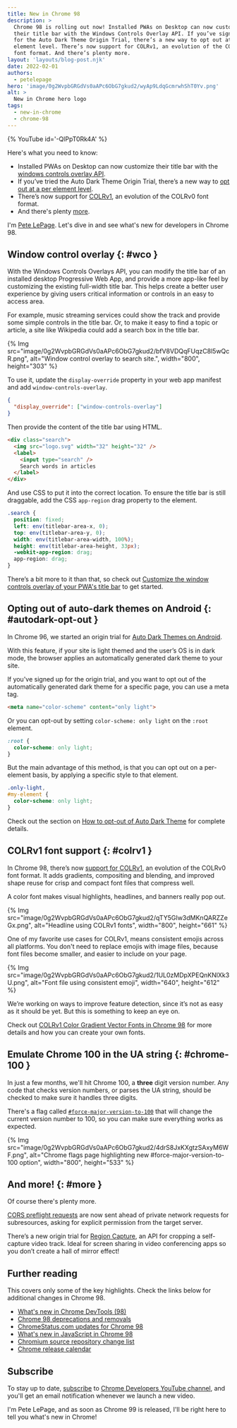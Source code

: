```yaml
---
title: New in Chrome 98
description: >
  Chrome 98 is rolling out now! Installed PWAs on Desktop can now customize
  their title bar with the Windows Controls Overlay API. If you’ve signed up
  for the Auto Dark Theme Origin Trial, there’s a new way to opt out at a per
  element level. There’s now support for COLRv1, an evolution of the COLRv0
  font format. And there’s plenty more.
layout: 'layouts/blog-post.njk'
date: 2022-02-01
authors:
  - petelepage
hero: 'image/0g2WvpbGRGdVs0aAPc6ObG7gkud2/wyAp9LdqGcmrwhShT0Yv.png'
alt: >
  New in Chrome hero logo
tags:
  - new-in-chrome
  - chrome-98
---
```


{% YouTube id='-QlPpT0Rk4A' %}

Here's what you need to know:

* Installed PWAs on Desktop can now customize their title bar with the
  [windows controls overlay API](#wco).
* If you’ve tried the Auto Dark Theme Origin Trial, there’s a new way to
  [opt out at a per element level](#autodark-opt-out).
* There’s now support for [COLRv1](#colrv1), an evolution of the COLRv0 font
  format.
* And there's plenty [more](#more).

I'm [Pete LePage](https://petelepage.com). Let's dive in and
see what's new for developers in Chrome 98.

## Window control overlay {: #wco }

With the Windows Controls Overlays API, you can modify the title bar of an
installed desktop Progressive Web App, and provide a more app-like feel by
customizing the existing full-width title bar. This helps create a better
user experience by giving users critical information or controls in an
easy to access area.

For example, music streaming services could show the track and provide some
simple controls in the title bar. Or, to make it easy to find a topic or
article, a site like Wikipedia could add a search box in the title bar.

{% Img src="image/0g2WvpbGRGdVs0aAPc6ObG7gkud2/bfV8VDQqFUqzC8l5wQcR.png", alt="Window control overlay to search site.", width="800", height="303" %}

To use it, update the `display-override` property in your web app manifest
and add `window-controls-overlay`.

```json
{
  "display_override": ["window-controls-overlay"]
}
```

Then provide the content of the title bar using HTML.

```html
<div class="search">
  <img src="logo.svg" width="32" height="32" />
  <label>
    <input type="search" />
    Search words in articles
  </label>
</div>
```

And use CSS to put it into the correct location. To ensure the title bar is
still draggable, add the CSS `app-region` drag property to the element.

```css
.search {
  position: fixed;
  left: env(titlebar-area-x, 0);
  top: env(titlebar-area-y, 0);
  width: env(titlebar-area-width, 100%);
  height: env(titlebar-area-height, 33px);
  -webkit-app-region: drag;
  app-region: drag;
}
```

There’s a bit more to it than that, so check out
[Customize the window controls overlay of your PWA's title bar][wd-wco] to get
started.

## Opting out of auto-dark themes on Android {: #autodark-opt-out }

In Chrome 96, we started an origin trial for
[Auto Dark Themes on Android][dcc-autodark].

With this feature, if your site is light themed and the user’s OS is in dark
mode, the browser applies an automatically generated dark theme to your site.

If you've signed up for the origin trial, and you want to opt out of the
automatically generated dark theme for a specific page, you can use a meta tag.

```html
<meta name="color-scheme" content="only light">
```

Or you can opt-out by setting `color-scheme: only light` on the `:root`
element.

```css
:root {
  color-scheme: only light;
}
```

But the main advantage of this method, is that you can opt out on a
per-element basis, by applying a specific style to that element.

```css
.only-light,
#my-element {
  color-scheme: only light;
}
```

Check out the section on [How to opt-out of Auto Dark Theme][dcc-autodark-optout]
for complete details.

## COLRv1 font support {: #colrv1 }

In Chrome 98, there’s now [support for COLRv1][dcc-colrv1], an evolution of
the COLRv0 font format. It adds gradients, compositing and blending, and
improved shape reuse for crisp and compact font files that compress well.

A color font makes visual highlights, headlines, and banners really pop out.

{% Img src="image/0g2WvpbGRGdVs0aAPc6ObG7gkud2/qTY5GIw3dMKnQARZZeGx.png", alt="Headline using COLRv1 fonts", width="800", height="661" %}

One of my favorite use cases for COLRv1, means consistent emojis across all
platforms. You don't need to replace emojis with image files, because font
files become smaller, and easier to include on your page.

{% Img src="image/0g2WvpbGRGdVs0aAPc6ObG7gkud2/1UL0zMDpXPEQnKNlXk3U.png", alt="Font file using consistent emoji", width="640", height="612" %}

We’re working on ways to improve feature detection, since it’s not as easy as
it should be yet. But this is something to keep an eye on.

Check out [COLRv1 Color Gradient Vector Fonts in Chrome 98][dcc-colrv1] for
more details and how you can create your own fonts.

## Emulate Chrome 100 in the UA string {: #chrome-100 }

In just a few months, we'll hit Chrome 100, a **three** digit version number.
Any code that checks version numbers, or parses the UA string, should be
checked to make sure it handles three digits.

There's a flag called [`#force-major-version-to-100`][cr-100-flag] that
will change the current version number to 100, so you can make sure
everything works as expected.

{% Img src="image/0g2WvpbGRGdVs0aAPc6ObG7gkud2/4drS8JxKXgtzSAxyM6WF.png", alt="Chrome flags page highlighting new #force-major-version-to-100 option", width="800", height="533" %}

## And more! {: #more }

Of course there's plenty more.

[CORS preflight requests][cs-preflight] are now sent ahead of private
network requests for subresources, asking for explicit permission from the
target server.

There’s a new origin trial for [Region Capture][ot-region-capture], an API for
cropping a self-capture video track. Ideal for screen sharing in video
conferencing  apps so you don’t create a hall of mirror effect!

## Further reading

This covers only some of the key highlights. Check the links below for
additional changes in Chrome 98.

* [What's new in Chrome DevTools (98)](/blog/new-in-devtools-98/)
* [Chrome 98 deprecations and removals](/blog/deps-rems-98/)
* [ChromeStatus.com updates for Chrome 98](https://www.chromestatus.com/features#milestone%3D98)
* [What's new in JavaScript in Chrome 98](https://v8.dev/blog/v8-release-98)
* [Chromium source repository change list](https://chromium.googlesource.com/chromium/src/+log/97.0.4692.71..98.0.4758.88)
* [Chrome release calendar](https://chromiumdash.appspot.com/schedule)

## Subscribe

To stay up to date, [subscribe](https://goo.gl/6FP1a5)
to [Chrome Developers YouTube channel](https://www.youtube.com/user/ChromeDevelopers/),
and you'll get an email notification whenever we launch a new video.

I'm Pete LePage, and as soon as Chrome 99 is released, I'll be right here to
tell you what's new in Chrome!

[dcc]: /blog/
[cr-100-flag]: https://developer.chrome.com/blog/force-major-version-to-100/
[wd-wco]: https://web.dev/window-controls-overlay/
[dcc-autodark]: https://developer.chrome.com/blog/auto-dark-theme/
[dcc-autodark-optout]: https://developer.chrome.com/blog/auto-dark-theme/#per-element-opt-out
[dcc-colrv1]: https://developer.chrome.com/blog/colrv1-fonts/
[ot-region-capture]: https://developer.chrome.com/origintrials/#/view_trial/2257429313219461121
[cs-preflight]: https://chromestatus.com/feature/5737414355058688
